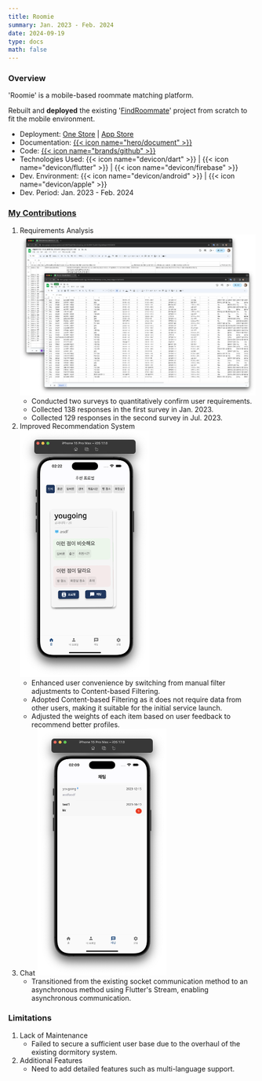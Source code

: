 ```yaml
---
title: Roomie
summary: Jan. 2023 - Feb. 2024
date: 2024-09-19
type: docs
math: false
---
```


### Overview

'Roomie' is a mobile-based roommate matching platform.

Rebuilt and **deployed** the existing '[FindRoommate](../findRoommate)' project from scratch to fit the mobile environment.


- Deployment: [One Store](https://m.onestore.co.kr/mobilepoc/apps/appsDetail.omp?prodId=0000774374) | [App Store](https://apps.apple.com/us/app/roomie/id6477328689)
- Documentation: [{{< icon name="hero/document" >}}](Roomie.pdf)
- Code: [{{< icon name="brands/github" >}}](https://github.com/rkdbq/Roomie-v2) 
- Technologies Used: {{< icon name="devicon/dart" >}} | {{< icon name="devicon/flutter" >}} | {{< icon name="devicon/firebase" >}}
- Dev. Environment: {{< icon name="devicon/android" >}} | {{< icon name="devicon/apple" >}}
- Dev. Period: Jan. 2023 - Feb. 2024

### <u>My Contributions</u>

1. Requirements Analysis
    ![screen reader text](설문조사.png)
    - Conducted two surveys to quantitatively confirm user requirements.
    - Collected 138 responses in the first survey in Jan. 2023.
    - Collected 129 responses in the second survey in Jul. 2023.
2. Improved Recommendation System
    ![screen reader text](추천시스템.png)
    - Enhanced user convenience by switching from manual filter adjustments to Content-based Filtering.
    - Adopted Content-based Filtering as it does not require data from other users, making it suitable for the initial service launch.
    - Adjusted the weights of each item based on user feedback to recommend better profiles.
3. Chat
    ![screen reader text](채팅.png)
    - Transitioned from the existing socket communication method to an asynchronous method using Flutter's Stream, enabling asynchronous communication.

### Limitations

1. Lack of Maintenance
    - Failed to secure a sufficient user base due to the overhaul of the existing dormitory system.
2. Additional Features
    - Need to add detailed features such as multi-language support.